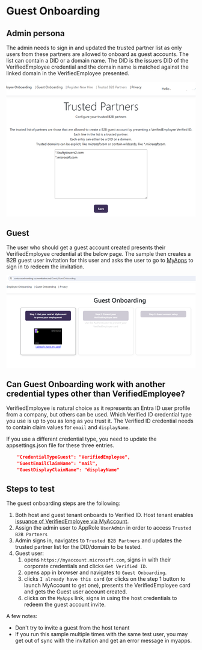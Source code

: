 
# Guest Onboarding

## Admin persona

The admin needs to sign in and updated the trusted partner list as only users from these partners are allowed to onboard as guest accounts. 
The list can contain a DID or a domain name. The DID is the issuers DID of the VerifiedEmployee credential and the domain name is matched against the linked domain in the VerifiedEmployee presented.

![Truster Partner List screen](ReadmeFiles/TrustedPartnerList.png)

## Guest 

The user who should get a guest account created presents their VerifiedEmployee credential at the below page. The sample then creates a B2B guest user invitation for this user 
and asks the user to go to [MyApps](https://myapps.microsoft.com/?tenantId=...yourtenant...) to sign in to redeem the invitation.

![Guest onboarding screen](ReadmeFiles/GuestOnboarding.png)


## Can Guest Onboarding work with another credential types other than VerifiedEmployee?

VerifiedEmployee is natural choice as it represents an Entra ID user profile from a company, but others can be used. Which Verified ID credential type you use is up to you as long as you trust it. The Verified ID credential needs to contain claim values for `email` and `displayName`.

If you use a different credential type, you need to update the appsettings.json file for these three entries.

```JSON
    "CredentialTypeGuest": "VerifiedEmployee",
    "GuestEmailClaimName": "mail",
    "GuestDisplayClaimName": "displayName"
```

## Steps to test

The guest onboarding steps are the following:

1. Both host and guest tenant onboards to Verified ID. Host tenant enables [issuance of VerifiedEmployee via MyAccount](https://learn.microsoft.com/en-us/entra/verified-id/verifiable-credentials-configure-tenant-quick#myaccount-available-now-to-simplify-issuance-of-workplace-credentials).
1. Assign the admin user to AppRole `UserAdmin` in order to access `Trusted B2B Partners`
1. Admin signs in, navigates to `Trusted B2B Partners` and updates the trusted partner list for the DID/domain to be tested.
1. Guest user:
    1. opens `https://myaccount.microsoft.com`, signs in with their corporate credentials and clicks `Get Verified ID`.
    1. opens app in browser and navigates to `Guest Onboarding`.
    1. clicks `I already have this card` (or clicks on the step 1 button to launch MyAccount to get one), presents the VerifiedEmployee card and gets the Guest user account created.
    1. clicks on the `MyApps` link, signs in using the host credentials to redeem the guest account invite. 

A few notes:
- Don't try to invite a guest from the host tenant
- If you run this sample multiple times with the same test user, you may get out of sync with the invitation and get an error message in myapps.

